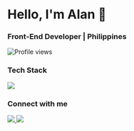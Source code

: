 <h1>Hello, I'm Alan 👋</h1>
<h3>Front-End Developer | Philippines</h3>

<p><img src="https://komarev.com/ghpvc/?username=alanoliveros&label=Profile%20Views&color=109ccb&style=flat" alt="Profile views"></p>

<h3>Tech Stack</h3>
<p align="left">
  <a href="https://skillicons.dev">
    <img src="https://skillicons.dev/icons?i=js,html,css,react,vue,laravel,webflow,figma" />
  </a>
</p>


<h3>Connect with me</h3>
<p align="left">
  <a href="[https://skillicons.dev](https://linkedin.com/in/alanoliveros)">
    <img src="https://skillicons.dev/icons?i=linkedin" />
  </a>

   <a href="[https://skillicons.dev](https://twitter.com/alansoliveros)">
    <img src="https://skillicons.dev/icons?i=twitter" />
  </a>
</p>
